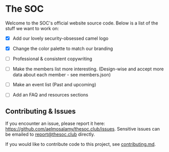 # The SOC

Welcome to the SOC's official website source code. Below is a list of the stuff we want to work on:
- [x] Add our lovely security-obsessed camel logo
- [x] Change the color palette to match our branding
- [ ] Professional & consistent copywriting
- [ ] Make the members list more interesting. (Design-wise and accept more data about each member - see members.json)
- [ ] Make an event list (Past and upcoming)
- [ ] Add an FAQ and resources sections


## Contributing & Issues
If you encounter an issue, please report it here: https://github.com/aelmosalamy/thesoc.club/issues.
Sensitive issues can be emailed to [report@thesoc.club](mailto:report@thesoc.club) directly.

If you would like to contribute code to this project, see [contributing.md](.github/contributing.md).
